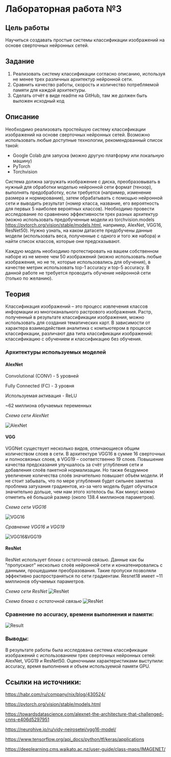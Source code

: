 # Лабораторная работа №3

## Цель работы
Научиться создавать простые системы классификации изображений на основе сверточных нейронных сетей.

## Задание
  1. Реализовать систему классификации согласно описанию, используя не менее трех различных архитектур нейронной сети.
  2. Сравнить качество работы, скорость и количество потребляемой памяти для каждой архитектуры.
  3. Сделать отчёт в виде readme на GitHub, там же должен быть выложен исходный код

## Описание
Необходимо реализовать простейшую систему классификации изображений на основе сверточных нейронных сетей. Возможно использовать любые доступные технологии, рекомендованный список такой:
  - Google Colab для запуска (можно другую платформу или локальную машину)
  - PyTorch
  - Torchvision

Система должна загружать изображение с диска, преобразовывать в нужный для обработки моделью нейронной сети формат (тензор), выполнять предобработку, если требуется (например, изменение размера и нормирование), затем обрабатывать с помощью нейронной сети и выводить результат (номер класса, название, его вероятность для первых 5 наиболее вероятных классов). Необходимо провести исследование по сравнению эффективности трех разных архитектур (можно использовать предобученные модели из torchvision.models https://pytorch.org/vision/stable/models.html, например, AlexNet, VGG16, ResNet50). Нужно узнать, на каком датасете предобучены данные модели (использовать веса, полученные с одного и того же набора) и найти список классов, которые они предсказывают. 

Каждую модель необходимо протестировать на вашем собственном наборе из не менее чем 50 изображений (можно использовать любые изображения, но не те, которые использовались для обучения), в качестве метрик использовать top-1 accuracy и top-5 accuracy. В данной работе не требуется проводить обучение нейронной сети (только по желанию).


## Теория
Классификация изображений – это процесс извлечения классов информации из многоканального растрового изображения. Растр, полученный в результате классификации изображения, можно использовать для создания тематических карт. В зависимости от характера взаимодействия аналитика с компьютером в процессе классификации, различают два типа классификации изображений: классификацию с обучением и классификацию без обучения.

### Архитектуры используемых моделей

#### AlexNet

Convolutional (CONV) - 5 уровней

Fully Connected (FC) - 3 уровня

Используемая активация - ReLU

~62 миллиона обучаемых переменных 

*Схема сети AlexNet*

![AlexNet](theory/AlexNet_arc.png)


#### VGG

VGGNet существует несколько видов, отличающиеся общим количеством слоев в сети. В архитектуре VGG16 в сумме 16 сверточных и полносвязных слоев, в VGG19 – соответственно 19 слоев. Повышение качества предсказания улучшалось за счёт углубления сети и добавления слоёв пакетной нормализации. Но также бездумное увеличение количества слоёв значительно повышает объём модели. И не стоит забывать, что по мере углубления будет сильнее заметна проблема затухания градиентов, из-за чего модель будет обучаться значительно дольше, чем нам этого хотелось бы. 
Как минус можно отметить её большой размер (около 138.4 миллионов параметров).

*Схема сети VGG16*

![VGG16](theory/vgg16_arc.png)

*Сравнение VGG16 и VGG19*

![VGG16&VGG19](theory/vgg_describe_1.png)


#### ResNet

ResNet использует блоки с остаточной связью. Данные как бы "пропускают" несколько слоёв нейронной сети и конкатенировались с данными, прошедшими преобразования. Такие пропуски позволяли эффективно распространяться по сети градиентам.
Resnet18 имеет ~11 миллионов обучаемых параметров.


*Схема сети ResNet*
![ResNet](theory/ResNet50_arc.png)

*Схема блока с остаточной связью*
![ResNet](theory/Residual_block_sh.png)


### Сравнение по accuracy, времени выполнения и памяти:

![Result](theory/result.png)

### Выводы:
В результате работы была исследована система классификации изображений с использованием трех сверточных нейронных сетей: AlexNet, VGG19 и ResNet50. Оценочными характеристиками выступили: accuracy, время выполнения и объем используемой памяти GPU.


## Ссылки на источники: 

https://habr.com/ru/company/nix/blog/430524/

https://pytorch.org/vision/stable/models.html

https://towardsdatascience.com/alexnet-the-architecture-that-challenged-cnns-e406d5297951

https://neurohive.io/ru/vidy-nejrosetej/vgg16-model/

https://www.tensorflow.org/api_docs/python/tf/keras/applications

https://deeplearning.cms.waikato.ac.nz/user-guide/class-maps/IMAGENET/
